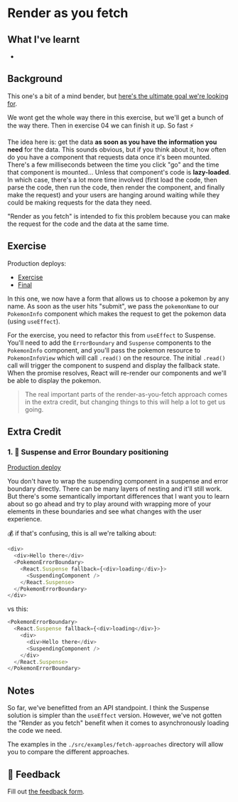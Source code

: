 # Render as you fetch

## What I've learnt
-

## Background

This one's a bit of a mind bender, but
[here's the ultimate goal we're looking for](https://twitter.com/kentcdodds/status/1191922859762843649).

We wont get the whole way there in this exercise, but we'll get a bunch of the
way there. Then in exercise 04 we can finish it up. So fast ⚡

The idea here is: get the data **as soon as you have the information you need**
for the data. This sounds obvious, but if you think about it, how often do you
have a component that requests data once it's been mounted. There's a few
milliseconds between the time you click "go" and the time that component is
mounted... Unless that component's code is **lazy-loaded**. In which case,
there's a lot more time involved (first load the code, then parse the code, then
run the code, then render the component, and finally make the request) and your
users are hanging around waiting while they could be making requests for the
data they need.

"Render as you fetch" is intended to fix this problem because you can make the
request for the code and the data at the same time.

## Exercise

Production deploys:

- [Exercise](https://react-suspense.netlify.app/isolated/exercise/02.js)
- [Final](https://react-suspense.netlify.app/isolated/final/02.js)

In this one, we now have a form that allows us to choose a pokemon by any name.
As soon as the user hits "submit", we pass the `pokemonName` to our
`PokemonInfo` component which makes the request to get the pokemon data (using
`useEffect`).

For the exercise, you need to refactor this from `useEffect` to Suspense. You'll
need to add the `ErrorBoundary` and `Suspense` components to the `PokemonInfo`
component, and you'll pass the pokemon resource to `PokemonInfoView` which will
call `.read()` on the resource. The initial `.read()` call will trigger the
component to suspend and display the fallback state. When the promise resolves,
React will re-render our components and we'll be able to display the pokemon.

> The real important parts of the render-as-you-fetch approach comes in the
> extra credit, but changing things to this will help a lot to get us going.

## Extra Credit

### 1. 💯 Suspense and Error Boundary positioning

[Production deploy](https://react-suspense.netlify.app/isolated/final/02.extra-1.js)

You don't have to wrap the suspending component in a suspense and error boundary
directly. There can be many layers of nesting and it'll still work. But there's
some semantically important differences that I want you to learn about so go
ahead and try to play around with wrapping more of your elements in these
boundaries and see what changes with the user experience.

💰 if that's confusing, this is all we're talking about:

```javascript
<div>
  <div>Hello there</div>
  <PokemonErrorBoundary>
    <React.Suspense fallback={<div>loading</div>}>
      <SuspendingComponent />
    </React.Suspense>
  </PokemonErrorBoundary>
</div>
```

vs this:

```javascript
<PokemonErrorBoundary>
  <React.Suspense fallback={<div>loading</div>}>
    <div>
      <div>Hello there</div>
      <SuspendingComponent />
    </div>
  </React.Suspense>
</PokemonErrorBoundary>
```

## Notes

So far, we've benefitted from an API standpoint. I think the Suspense solution
is simpler than the `useEffect` version. However, we've not gotten the "Render
as you fetch" benefit when it comes to asynchronously loading the code we need.

The examples in the `./src/examples/fetch-approaches` directory will allow you
to compare the different approaches.

## 🦉 Feedback

Fill out
[the feedback form](https://ws.kcd.im/?ws=React%20Suspense%20%F0%9F%94%80&e=02%3A%20Render%20as%20you%20fetch&em=).
